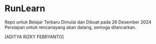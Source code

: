 # RunLearn

Repo untuk Belajar Terbaru
Dimulai dan Dibuat pada 26 Desember 2024
Persiapan untuk rencanayang akan datang, semoga dilancarkan.

[ADITYA RIZKY FEBRYANTO]